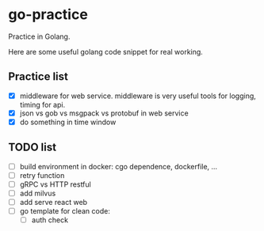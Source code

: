 # go-practice

Practice in Golang.

Here are some useful golang code snippet for real working.

## Practice list

- [x] middleware for web service. middleware is very useful tools for logging, timing for api.
- [x] json vs gob vs msgpack vs protobuf in web service
- [x] do something in time window

## TODO list

- [ ] build environment in docker: cgo dependence, dockerfile, ...
- [ ] retry function
- [ ] gRPC vs HTTP restful
- [ ] add milvus
- [ ] add serve react web
- [ ] go template for clean code:
  - [ ] auth check
